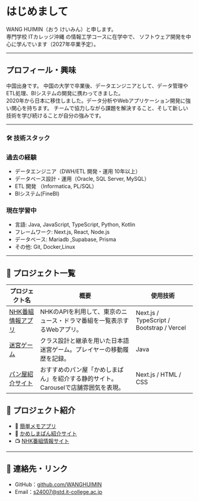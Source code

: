# はじめまして

WANG HUIMIN（おう けいみん）と申します。  
専門学校 ITカレッジ沖縄 の情報工学コースに在学中で、
ソフトウェア開発を中心に学んでいます（2027年卒業予定）。  

---
## プロフィール・興味

中国出身です。
中国の大学で卒業後、データエンジニアとして、データ管理やETL処理、BIシステムの開発に携わってきました。  
2020年から日本に移住しました。データ分析やWebアプリケーション開発に強い関心を持ちます。
チームで協力しながら課題を解決すること、そして新しい技術を学び続けることが自分の強みです。

---
### 🛠 技術スタック
### 過去の経験
- データエンジニア（DWH/ETL 開発・運用 10年以上）
- データベース設計・運用（Oracle, SQL Server, MySQL）  
- ETL 開発 （Informatica, PL/SQL） 
- BIシステム(FineBI)  

### 現在学習中
- 言語: Java, JavaScript, TypeScript, Python, Kotlin  
- フレームワーク: Next.js, React, Node.js  
- データベース: Mariadb ,Supabase, Prisma  
- その他: Git, Docker,Linux  

---
## 🧩 プロジェクト一覧

| プロジェクト名 |  概要 | 使用技術 |
|----------------|-----------|------|
| [NHK番組情報アプリ](https://web-app1-nhk.vercel.app/) | NHKのAPIを利用して、東京のニュース・ドラマ番組を一覧表示するWebアプリ。 | Next.js / TypeScript / Bootstrap / Vercel |
| [迷宮ゲーム](https://github.com/your-username/maze-game) | クラス設計と継承を用いた日本語迷宮ゲーム。プレイヤーの移動履歴を記録。 | Java |
| [パン屋紹介サイト](https://github.com/your-username/bakery-site) | おすすめのパン屋「かめしまぱん」を紹介する静的サイト。Carouselで店舗雰囲気を表現。 | Next.js / HTML / CSS |

## 📌 プロジェクト紹介
- 📝 [簡単メモアプリ](https://github.com/username/memo-app)  
- 🍞 [かめしまぱん紹介サイト](https://github.com/username/kameshima-pan)  
- 📺 [NHK番組情報サイト](https://github.com/username/nhk-program-viewer)  

---
## 🔗 連絡先・リンク

- GitHub：[github.com/WANGHUIMIN](https://github.com/itc-ss24007)
- Email：s24007@std.it-college.ac.jp


<!--
**itc-ss24007/itc-ss24007** is a ✨ _special_ ✨ repository because its `README.md` (this file) appears on your GitHub profile.

Here are some ideas to get you started:

- 🔭 I’m currently working on ...
- 🌱 I’m currently learning ...
- 👯 I’m looking to collaborate on ...
- 🤔 I’m looking for help with ...
- 💬 Ask me about ...
- 📫 How to reach me: ...
- 😄 Pronouns: ...
- ⚡ Fun fact: ...
-->
